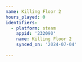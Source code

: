 ```yaml
---
name: Killing Floor 2
hours_played: 0
identifiers:
  - platform: steam
    appid: '232090'
    name: Killing Floor 2
    synced_on: '2024-07-04'

---
```


